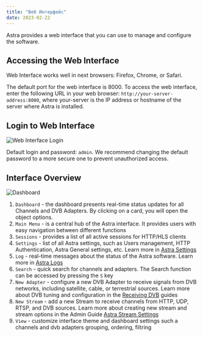 ```yaml
---
title: "Веб Интерфейс"
date: 2023-02-22
---
```


Astra provides a web interface that you can use to manage and configure the software.

## Accessing the Web Interface

Web Interface works well in next browsers: Firefox, Chrome, or Safari.

The default port for the web interface is 8000. To access the web interface, enter the following URL in your web browser: `http://your-server-address:8000`, where your-server is the IP address or hostname of the server where Astra is installed.

## Login to Web Interface

![Web Interface Login](https://cdn.cesbo.com/help/astra/getting-started/web-interface/login.png)

Default login and password: `admin`. We recommend changing the default password to a more secure one to prevent unauthorized access.

## Interface Overview

![Dashboard](https://cdn.cesbo.com/help/astra/getting-started/web-interface/dashboard.png)

1. `Dashboard` - the dashboard presents real-time status updates for all Channels and DVB Adapters. By clicking on a card, you will open the object options.
2. `Main Menu` - is a central hub of the Astra interface. It provides users with easy navigation between different functions
3. `Sessions` - provides a list of all active sessions for HTTP/HLS clients
4. `Settings` - list of all Astra settings, such as Users management, HTTP Authentication, Astra General settings, etc. Learn more in [Astra Settings](/astra/admin-guide/settings)
5. `Log` - real-time messages about the status of the Astra software. Learn more in [Astra Logs](/astra/admin-guide/log)
6. `Search` - quick search for channels and adapters. The Search function can be accessed by pressing the `S` key
7. `New Adapter` -  configure a new DVB Adapter to receive signals from DVB networks, including satellite, cable, or terrestrial sources. Learn more about DVB tuning and configuration in the [Receiving DVB](/astra/receiving/dvb) guides
8. `New Stream` - add a new Stream to receive channels from HTTP, UDP, RTSP, and DVB sources. Learn more about creating new stream and stream options in the Admin Guide [Astra Stream Settings](/astra/admin-guide/stream)
9. `View` - customize interface theme and dashboard settings such a channels and dvb adapters grouping, ordering, filtring
